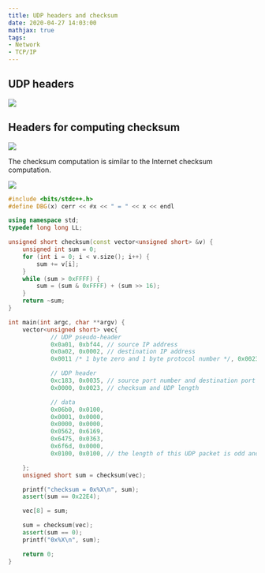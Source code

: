 ```yaml
---
title: UDP headers and checksum
date: 2020-04-27 14:03:00
mathjax: true
tags:
- Network
- TCP/IP
---
```


## UDP headers
![](https://img2020.cnblogs.com/blog/1224734/202004/1224734-20200427140017732-1635616137.png)

## Headers for computing checksum
![](https://img2020.cnblogs.com/blog/1224734/202004/1224734-20200427140024136-683956251.png)

The checksum computation is similar to the Internet checksum computation.

![](https://img2020.cnblogs.com/blog/1224734/202004/1224734-20200427140101858-948940853.png)

```cpp
#include <bits/stdc++.h>
#define DBG(x) cerr << #x << " = " << x << endl

using namespace std;
typedef long long LL;

unsigned short checksum(const vector<unsigned short> &v) {
    unsigned int sum = 0;
    for (int i = 0; i < v.size(); i++) {
        sum += v[i];
    }
    while (sum > 0xFFFF) {
        sum = (sum & 0xFFFF) + (sum >> 16);
    }
    return ~sum;
}

int main(int argc, char **argv) {
    vector<unsigned short> vec{
            // UDP pseudo-header
            0x0a01, 0xbf44, // source IP address
            0x0a02, 0x0002, // destination IP address
            0x0011 /* 1 byte zero and 1 byte protocol number */, 0x0023, // UDP length

            // UDP header
            0xc183, 0x0035, // source port number and destination port number
            0x0000, 0x0023, // checksum and UDP length

            // data
            0x06b0, 0x0100,
            0x0001, 0x0000,
            0x0000, 0x0000,
            0x0562, 0x6169,
            0x6475, 0x0363,
            0x6f6d, 0x0000,
            0x0100, 0x0100, // the length of this UDP packet is odd and the last short is 0x01, so we should pad 1 byte zero.

    };
    unsigned short sum = checksum(vec);

    printf("checksum = 0x%X\n", sum);
    assert(sum == 0x22E4);

    vec[8] = sum;

    sum = checksum(vec);
    assert(sum == 0);
    printf("0x%X\n", sum);

    return 0;
}
```